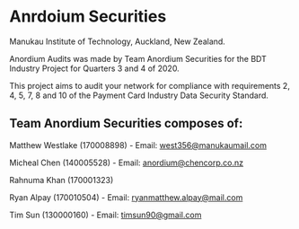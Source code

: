 # Anrdoium Securities

Manukau Institute of Technology, Auckland, New Zealand.

Anordium Audits was made by Team Anordium Securities for the BDT Industry Project for Quarters 3 and 4 of 2020.

This project aims to audit your network for compliance with requirements 2, 4, 5, 7, 8 and 10 of the Payment Card Industry Data Security Standard.

## Team Anordium Securities composes of:

Matthew Westlake (170008898) - Email: west356@manukaumail.com

Micheal Chen (140005528) - Email: anordium@chencorp.co.nz

Rahnuma Khan (170001323)

Ryan Alpay (170010504) - Email: ryanmatthew.alpay@mail.com

Tim Sun (130000160) - Email: timsun90@gmail.com